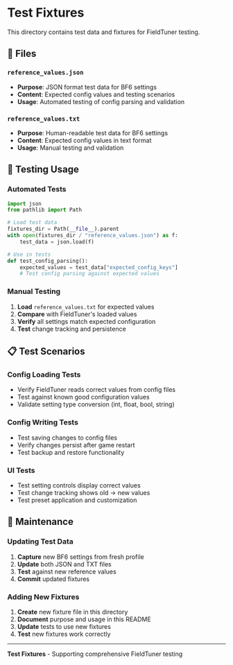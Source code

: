 # Test Fixtures

This directory contains test data and fixtures for FieldTuner testing.

## 📁 Files

### **`reference_values.json`**
- **Purpose**: JSON format test data for BF6 settings
- **Content**: Expected config values and testing scenarios
- **Usage**: Automated testing of config parsing and validation

### **`reference_values.txt`**
- **Purpose**: Human-readable test data for BF6 settings
- **Content**: Expected config values in text format
- **Usage**: Manual testing and validation

## 🧪 Testing Usage

### **Automated Tests**
```python
import json
from pathlib import Path

# Load test data
fixtures_dir = Path(__file__).parent
with open(fixtures_dir / "reference_values.json") as f:
    test_data = json.load(f)

# Use in tests
def test_config_parsing():
    expected_values = test_data["expected_config_keys"]
    # Test config parsing against expected values
```

### **Manual Testing**
1. **Load** `reference_values.txt` for expected values
2. **Compare** with FieldTuner's loaded values
3. **Verify** all settings match expected configuration
4. **Test** change tracking and persistence

## 📋 Test Scenarios

### **Config Loading Tests**
- Verify FieldTuner reads correct values from config files
- Test against known good configuration values
- Validate setting type conversion (int, float, bool, string)

### **Config Writing Tests**
- Test saving changes to config files
- Verify changes persist after game restart
- Test backup and restore functionality

### **UI Tests**
- Test setting controls display correct values
- Test change tracking shows old → new values
- Test preset application and customization

## 🔧 Maintenance

### **Updating Test Data**
1. **Capture** new BF6 settings from fresh profile
2. **Update** both JSON and TXT files
3. **Test** against new reference values
4. **Commit** updated fixtures

### **Adding New Fixtures**
1. **Create** new fixture file in this directory
2. **Document** purpose and usage in this README
3. **Update** tests to use new fixtures
4. **Test** new fixtures work correctly

---

**Test Fixtures** - Supporting comprehensive FieldTuner testing